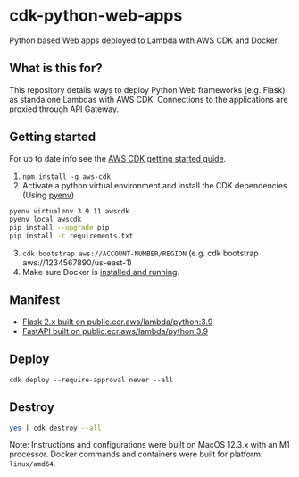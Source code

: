 # cdk-python-web-apps
Python based Web apps deployed to Lambda with AWS CDK and Docker.

## What is this for?

This repository details ways to deploy Python Web frameworks (e.g. Flask) as standalone Lambdas with AWS CDK.  Connections to the applications are proxied through API Gateway.

## Getting started

For up to date info see the [AWS CDK getting started guide](https://docs.aws.amazon.com/cdk/v2/guide/getting_started.html).

1. `npm install -g aws-cdk`
2. Activate a python virtual environment and install the CDK dependencies. (Using [pyenv](https://github.com/pyenv/pyenv)) 

```zsh
pyenv virtualenv 3.9.11 awscdk
pyenv local awscdk
pip install --upgrade pip
pip install -r requirements.txt
```

3. `cdk bootstrap aws://ACCOUNT-NUMBER/REGION` (e.g. cdk bootstrap aws://1234567890/us-east-1)
4. Make sure Docker is [installed and running](https://www.docker.com/products/docker-desktop/).

## Manifest

 - [Flask 2.x built on public.ecr.aws/lambda/python:3.9](stacks/cdk_flask/)
 - [FastAPI built on public.ecr.aws/lambda/python:3.9](stacks/cdk_fastapi/)

## Deploy

    cdk deploy --require-approval never --all

## Destroy

```zsh
yes | cdk destroy --all
```

Note: Instructions and configurations were built on MacOS 12.3.x with an M1 processor.  Docker commands and containers were built for platform: `linux/amd64`.